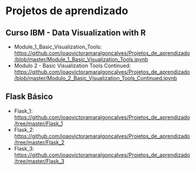 # Projetos de aprendizado

## Curso IBM - Data Visualization with R
- Module_1_Basic_Visualization_Tools: https://github.com/joaovictoramaralgoncalves/Projetos_de_aprendizado/blob/master/Module_1_Basic_Visualization_Tools.ipynb
- Modulo 2 - Basic Visualization Tools Continued: https://github.com/joaovictoramaralgoncalves/Projetos_de_aprendizado/blob/master/Modulo_2_Basic_Visualization_Tools_Continued.ipynb


## Flask Básico
- Flask_1: https://github.com/joaovictoramaralgoncalves/Projetos_de_aprendizado/tree/master/Flask_1
- Flask_2: https://github.com/joaovictoramaralgoncalves/Projetos_de_aprendizado/tree/master/Flask_2
- Flask_3: https://github.com/joaovictoramaralgoncalves/Projetos_de_aprendizado/tree/master/Flask_3
